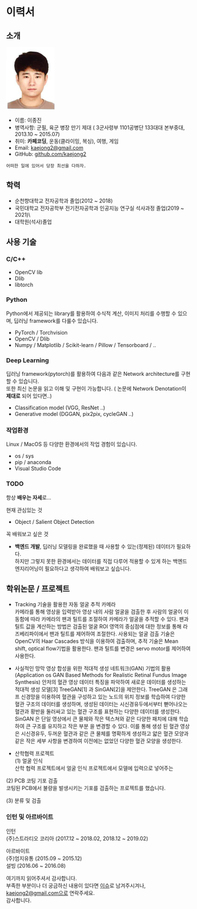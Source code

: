 # 이력서


## 소개
![프로필이미지](https://github.com/kaejong2/-resume/blob/master/resume-image.png)
- 이름: 이종진
- 병역사항: 군필, 육군 병장 만기 제대 ( 3군사령부 1101공병단 133대대 본부중대, 2013.10 ~ 2015.07)
- 취미:  **카페코딩**, 운동(클라이밍, 복싱), 여행, 게임
- Email: kaejong2@gmail.com
- GitHub: [github.com/kaejong2](https://github.com/kaejong2)

```
어떠한 일에 있어서 당장 최선을 다하자.
```


## 학력
- 순천향대학교 전자공학과 졸업(2012 ~ 2018)
- 국민대학교 전자공학부 전기전자공학과 인공지능 연구실 석사과정 졸업(2019 ~ 2021)\
- 대학원(석사)졸업
  

## 사용 기술
### C/C++
- OpenCV lib
- Dlib
- libtorch

### Python
Python에서 제공되는 library를 활용하여 수식적 계산, 이미지 처리를 수행할 수 있으며, 딥러닝 framework를 다룰수 있습니다.
- PyTorch / Torchvision
- OpenCV / Dlib
- Numpy / Matplotlib / Scikit-learn / Pillow / Tensorboard / ..

### Deep Learning
딥러닝 framework(pytorch)를 활용하여 다음과 같은 Network architecture를 구현할 수 있습니다. \
또한 최신 논문을 읽고 이해 및 구현이 가능합니다. ( 논문에 Network Denotation이 **제대로** 되어 있다면..)
- Classification model (VGG, ResNet ..)
- Generative model (DGGAN, pix2pix, cycleGAN ..)

### 작업환경
Linux / MacOS 등 다양한 환경에서의 작업 경험이 있습니다.
- os / sys
- pip / anaconda
- Visual Studio Code

### TODO
항상 **배우는 자세**로... <br/>

현재 관심있는 것
- Object / Salient Object Detection

꼭 배워보고 싶은 것
- **백엔드 개발**, 딥러닝 모델링을 완료했을 때 사용할 수 있는(정제된) 데이터가 필요하다. \
하지만 그렇지 못한 환경에서는 데이터를 직접 다루어 적용할 수 있게 하는 백엔드 엔지리어닝이 필요하다고 생각하여 배워보고 싶습니다.


## 학위논문 / 프로젝트
- Tracking 기술을 활용한 자동 얼굴 추적 카메라\
카메라를 통해 영상을 입력받아 영상 내의 사람 얼굴을 검출한 후 사람의 얼굴이 이동함에 따라 카메라의 팬과 틸트를 조절하여 카메라가 얼굴을 추적할 수 있다. 팬과 틸트 값을 계산하는 방법은 검출된 얼굴 ROI 영역의 중심점에 대한 정보를 통해 라즈베리파이에서 팬과 틸트를 제어하여 조절한다. 사용되는 얼굴 검출 기술은 OpenCV의 Haar Cascades 방식을 이용하여  검출하며, 추적 기술은  Mean shift, optical flow기법을 활용한다. 팬과 틸트를 변경은 servo motor를 제어하여 사용한다.

- 사실적인 망막 영상 합성을 위한 적대적 생성 네트워크(GAN) 기법의 활용 \
  (Application os GAN Based Methods for Realistic Retinal Fundus Image Synthesis)
  안저의 혈관 영상 데이터 특징을 파악하여 새로운 데이터를 생성하는 적대적 생성 모델[3] TreeGAN[1]
과 SinGAN[2]을 제안한다. TreeGAN 은 그래프 신경망을 이용하여 혈관을 구성하고 있는 노드의 위치 정보를 학습하여 다양한 혈관 구조의 데이터를 생성하며, 생성된 데이터는 시신경유두에서부터 뻗어나오는 혈관과 황반을 둘러싸고 있는 혈관 구조를 표현하는 다양한 데이터를 생성한다. SinGAN 은 단일 영상에서 큰 물체와 작은 텍스쳐와 같은 다양한 패치에 대해 학습하여 큰 구조를 유지하고 작은 부분 을 변경할 수 있다. 이를 통해 생성 된 혈관 영상은 시신경유두, 두꺼운 혈관과 같은 큰 물체를 명확하게 생성하고 얇은 혈관 모양과 같은 작은 세부 사항을 변경하여 이전에는 없었던 다양한 혈관 모양을 생성한다.

- 산학협력 프로젝트\
(1) 얼굴 인식\
산학 협력 프로젝트에서 얼굴 인식 프로젝트에서 모델에 입력으로 넣어주는 


(2) PCB 코팅 기포 검출 \
코팅된 PCB에서 불량을 발생시키는 기포를 검출하는 프로젝트를 했습니다. 

(3) 분류 및 검출

### 인턴 및 아르바이트

인턴 \
(주)스트라티오 코리아 (2017.12 ~ 2018.02, 2018.12 ~ 2019.02)

아르바이트\
(주)엄지유통 (2015.09 ~ 2015.12) \
설빙 (2016.06 ~ 2016.08)


여기까지 읽어주셔서 감사합니다. <br/>
부족한 부분이나 더 궁금하신 내용이 있다면 [이슈](https://github.com/kaejong2/-resume/issues)로 남겨주시겨나, kaejong2@gmail.com으로 연락주세요.<br/>
감사합니다.
